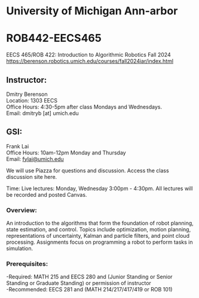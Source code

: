 # University of Michigan Ann-arbor
# ROB442-EECS465
EECS 465/ROB 422: Introduction to Algorithmic Robotics Fall 2024  
https://berenson.robotics.umich.edu/courses/fall2024iar/index.html  

## Instructor:
Dmitry Berenson  
Location: 1303 EECS  
Office Hours: 4:30-5pm after class Mondays and Wednesdays.  
Email: dmitryb [at] umich.edu  

## GSI:
Frank Lai  
Office Hours: 10am-12pm Monday and Thursday  
Email: fylai@umich.edu  

We will use Piazza for questions and discussion. Access the class discussion site here.  

Time: Live lectures: Monday, Wednesday 3:00pm - 4:30pm. All lectures will be recorded and posted Canvas.  
 
### Overview:   
An introduction to the algorithms that form the foundation of robot planning, state estimation, and control. Topics include optimization, motion planning,  
 representations of uncertainty, Kalman and particle filters, and point cloud processing. Assignments focus on programming a robot to perform tasks in simulation.  

### Prerequisites:  
-Required: MATH 215 and EECS 280 and (Junior Standing or Senior Standing or Graduate Standing) or permission of instructor  
-Recommended: EECS 281 and (MATH 214/217/417/419 or ROB 101)  
